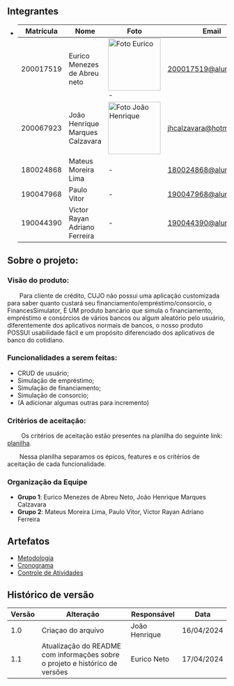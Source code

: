 ## Integrantes

- | **Matrícula** | **Nome**                        | **Foto**                                                                                                  | **Email**               |
  | ------------- | ------------------------------- | --------------------------------------------------------------------------------------------------------- | ----------------------- |
  | 200017519     | Eurico Menezes de Abreu neto    | <img src="https://avatars.githubusercontent.com/u/64049043?v=4" width="120px;" alt="Foto Eurico"/>-       | 200017519@aluno.unb.br  |
  | 200067923     | João Henrique Marques Calzavara | <img src="https://avatars.githubusercontent.com/u/71076129?v=4" width="120px;" alt="Foto João Henrique"/> | jhcalzavara@hotmail.com |
  | 180024868     | Mateus Moreira Lima             | -                                                                                                         | 180024868@aluno.unb.br  |
  | 190047968     | Paulo Vitor                     | -                                                                                                         | 190047968@aluno.unb.br  |
  | 190044390     | Victor Rayan Adriano Ferreira   | -                                                                                                         | 190044390@aluno.unb.br  |

## Sobre o projeto:

### Visão do produto:

&emsp;&emsp;Para cliente de crédito, CUJO não possui uma aplicação customizada para saber quanto custará seu financiamento/empréstimo/consorcio, o FinancesSimulator, É UM produto bancário que simula o financiamento, empréstimo e consórcios de vários bancos ou algum aleatório pelo usuário, diferentemente dos aplicativos normais de bancos, o nosso produto POSSUI usabilidade fácil e um propósito diferenciado dos aplicativos de banco do cotidiano.

### Funcionalidades a serem feitas:

- CRUD de usuário;
- Simulação de empréstimo;
- Simulação de financiamento;
- Simulação de consorcio;
- (A adicionar algumas outras para incremento)

### Critérios de aceitação:

&emsp;&emsp; Os critérios de aceitação estão presentes na planilha do seguinte link: [planilha](https://docs.google.com/spreadsheets/d/1H5mb4iS73AmVXcUuIG2dxXFkMyd6289nWqKq0rLbWsw/edit?usp=sharing).

&emsp;&emsp;Nessa planilha separamos os épicos, features e os critérios de aceitação de cada funcionalidade.

### Organização da Equipe

- **Grupo 1**: Eurico Menezes de Abreu Neto, João Henrique Marques Calzavara
- **Grupo 2**: Mateus Moreira Lima, Paulo Vitor, Victor Rayan Adriano Ferreira

## Artefatos

- [Metodologia](docs/metodologia.md)
- [Cronograma](docs/cronograma.md)
- [Controle de Atividades](docs/controleDeAtividade.md)

## Histórico de versão

| **Versão** | **Alteração**                                                                | **Responsável** | **Data**   |
| ---------- | ---------------------------------------------------------------------------- | --------------- | ---------- |
| 1.0        | Criaçao do arquivo                                                           | João Henrique   | 16/04/2024 |
| 1.1        | Atualização do README com informações sobre o projeto e histórico de versões | Eurico Neto     | 17/04/2024 |
